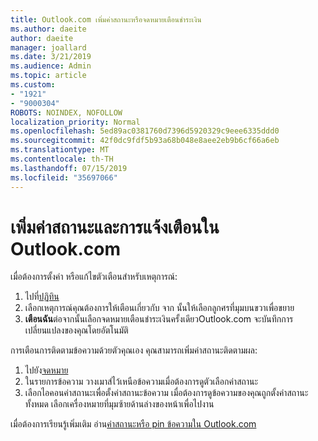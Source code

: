```yaml
---
title: Outlook.com เพิ่มค่าสถานะหรือจดหมายเตือนชำระเงิน
ms.author: daeite
author: daeite
manager: joallard
ms.date: 3/21/2019
ms.audience: Admin
ms.topic: article
ms.custom:
- "1921"
- "9000304"
ROBOTS: NOINDEX, NOFOLLOW
localization_priority: Normal
ms.openlocfilehash: 5ed89ac0381760d7396d5920329c9eee6335ddd0
ms.sourcegitcommit: 42f0dc9fdf5b93a68b048e8aee2eb9b6cf66a6eb
ms.translationtype: MT
ms.contentlocale: th-TH
ms.lasthandoff: 07/15/2019
ms.locfileid: "35697066"
---
```

# <a name="adding-flags-and-reminders-in-outlookcom"></a>เพิ่มค่าสถานะและการแจ้งเตือนใน Outlook.com

เมื่อต้องการตั้งค่า หรือแก้ไขตัวเตือนสำหรับเหตุการณ์:

1. ไปที่[ปฏิทิน](https://outlook.live.com/calendar/)
1. เลือกเหตุการณ์คุณต้องการให้เตือนเกี่ยวกับ จาก นั้นให้เลือกลูกศรที่มุมบนขวาเพื่อขยาย
1. **เตือนฉัน**ต่อจากนั้นเลือกจดหมายเตือนชำระเงินครั้งเดียวOutlook.com จะบันทึกการเปลี่ยนแปลงของคุณโดยอัตโนมัติ

การเตือนการติดตามข้อความด้วยตัวคุณเอง คุณสามารถเพิ่มค่าสถานะติดตามผล:

1. ไปยัง[จดหมาย](https://outlook.live.com/mail/)
1. ในรายการข้อความ วางเมาส์ไว้เหนือข้อความเมื่อต้องการดูตัวเลือกค่าสถานะ
1. เลือกไอคอนค่าสถานะเพื่อตั้งค่าสถานะข้อความ เมื่อต้องการดูข้อความของคุณถูกตั้งค่าสถานะทั้งหมด เลือกเครื่องหมายที่มุมซ้ายด้านล่างของหน้าเพื่อไปงาน
 
เมื่อต้องการเรียนรู้เพิ่มเติม อ่าน[ค่าสถานะหรือ pin ข้อความใน Outlook.com](https://support.office.com/article/8e911e69-30d6-4cc8-8c71-a1163560618a?wt.mc_id=Office_Outlook_com_Alchemy)
